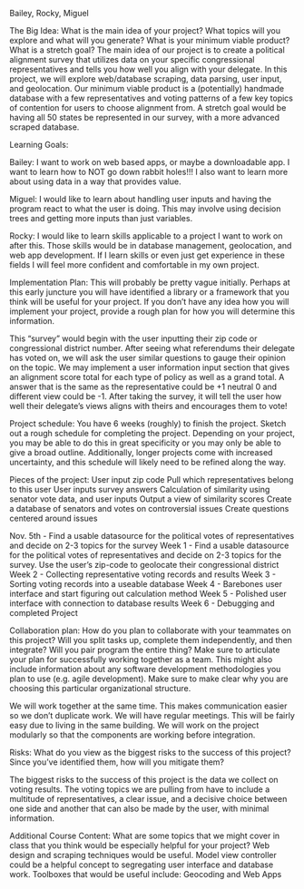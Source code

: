 Bailey, Rocky, Miguel

The Big Idea: What is the main idea of your project? What topics will you explore and what will you generate? What is your minimum viable product? What is a stretch goal?
The main idea of our project is to create a political alignment survey that utilizes data on your specific congressional representatives and tells you how well you align with your delegate.  In this project, we will explore web/database scraping, data parsing, user input, and geolocation.  Our minimum viable product is a (potentially) handmade database with a few representatives and voting patterns of a few key topics of contention for users to choose alignment from.  A stretch goal would be having all 50 states be represented in our survey, with a more advanced scraped database.  

Learning Goals: 

Bailey: I want to work on web based apps, or maybe a downloadable app. I want to learn how to NOT go down rabbit holes!!! I also want to learn more about using data in a way that provides value. 

Miguel: I would like to learn about handling user inputs and having the program react to what the user is doing.  This may involve using decision trees and getting more inputs than just variables.

Rocky: I would like to learn skills applicable to a project I want to work on after this. Those skills would be in database management, geolocation, and web app development. If I learn skills or even just get experience in these fields I will feel more confident and comfortable in my own project. 

Implementation Plan: This will probably be pretty vague initially. Perhaps at this early juncture you will have identified a library or a framework that you think will be useful for your project. If you don’t have any idea how you will implement your project, provide a rough plan for how you will determine this information.

This “survey” would begin with the user inputting their zip code or congressional district number.  After seeing what referendums their delegate has voted on, we will ask the user similar questions to gauge their opinion on the topic.  We may implement a user information input section that gives an alignment score total for each type of policy as well as a grand total. A answer that is the same as the representative could be +1 neutral 0 and different view could be -1.  After taking the survey, it will tell the user how well their delegate’s views aligns with theirs and encourages them to vote! 

Project schedule: You have 6 weeks (roughly) to finish the project. Sketch out a rough schedule for completing the project. Depending on your project, you may be able to do this in great specificity or you may only be able to give a broad outline. Additionally, longer projects come with increased uncertainty, and this schedule will likely need to be refined along the way.

Pieces of the project: 
User input zip code
Pull which representatives belong to this user
User inputs survey answers
Calculation of similarity using senator vote data, and user inputs
Output a view of similarity scores
Create a database of senators and votes on controversial issues
Create questions centered around issues

Nov. 5th - Find a usable datasource for the political votes of representatives and decide on 2-3 topics for the survey
Week 1 - Find a usable datasource for the political votes of representatives and decide on 2-3 topics for the survey. Use the user’s zip-code to geolocate their congressional district
Week 2 - Collecting representative voting records and results
Week 3 - Sorting voting records into a useable database
Week 4 - Barebones user interface and start figuring out calculation method
Week 5 - Polished user interface with connection to database results
Week 6 - Debugging and completed Project

Collaboration plan: How do you plan to collaborate with your teammates on this project? Will you split tasks up, complete them independently, and then integrate? Will you pair program the entire thing? Make sure to articulate your plan for successfully working together as a team. This might also include information about any software development methodologies you plan to use (e.g. agile development). Make sure to make clear why you are choosing this particular organizational structure.

We will work together at the same time. This makes communication easier so we don’t duplicate work. We will have regular meetings. This will be fairly easy due to living in the same building. We will work on the project modularly so that the components are working before integration. 

Risks: What do you view as the biggest risks to the success of this project? Since you’ve identified them, how will you mitigate them?

The biggest risks to the success of this project is the data we collect on voting results.  The voting topics we are pulling from have to include a multitude of representatives, a clear issue, and a decisive choice between one side and another that can also be made by the user, with minimal information.  

Additional Course Content: What are some topics that we might cover in class that you think would be especially helpful for your project?
Web design and scraping techniques would be useful.
Model view controller could be a helpful concept to segregating user interface and database work.
Toolboxes that would be useful include: Geocoding and Web Apps

